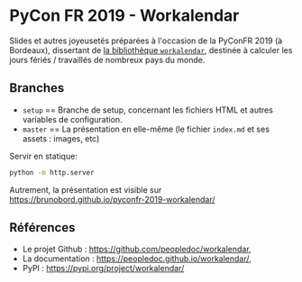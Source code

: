 # PyCon FR 2019 - Workalendar

Slides et autres joyeusetés préparées à l'occasion de la PyConFR 2019 (à Bordeaux), dissertant de [la bibliothèque ``workalendar``](https://github.com/peopledoc/workalendar), destinée à calculer les jours fériés / travaillés de nombreux pays du monde.

## Branches

* ``setup`` == Branche de setup, concernant les fichiers HTML et autres variables de configuration.
* ``master`` == La présentation en elle-même (le fichier ``index.md`` et ses assets : images, etc)

Servir en statique:

```sh
python -m http.server
```

Autrement, la présentation est visible sur <https://brunobord.github.io/pyconfr-2019-workalendar/>

## Références

* Le projet Github : <https://github.com/peopledoc/workalendar>,
* La documentation : <https://peopledoc.github.io/workalendar/>,
* PyPI : <https://pypi.org/project/workalendar/>
